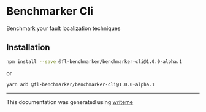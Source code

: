 # Benchmarker Cli

Benchmark your fault localization techniques

## Installation

```bash
npm install --save @fl-benchmarker/benchmarker-cli@1.0.0-alpha.1
```
or
```bash
yarn add @fl-benchmarker/benchmarker-cli@1.0.0-alpha.1
```

---
This documentation was generated using [writeme](https://www.npmjs.com/package/@writeme/core)
